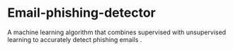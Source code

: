 # Email-phishing-detector
A machine learning algorithm that combines supervised with unsupervised learning to accurately detect phishing emails .
